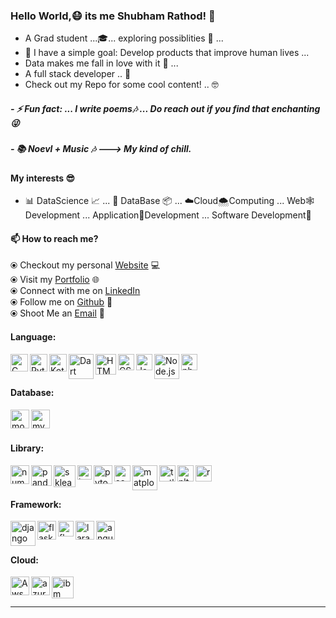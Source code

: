 ### Hello World,😷 its me Shubham Rathod! 👋 

- A Grad student ...🎓...   exploring possiblities 👻 ...
- 👾 I have a simple goal: Develop products that improve human lives ...
- Data makes me fall in love with it 🖤  ...
- A full stack developer .. 🤠
- Check out my Repo for some cool content! .. 🤓

##### - ⚡ Fun fact: ... I write poems🎶 ... Do reach out if you find that enchanting😜
##### - 📚 Noevl + Music 🎶 ---> My kind of chill.

#### My interests 😎
- 📊 DataScience 📈  ... 📑 DataBase 📦 ... ☁️Cloud🌨Computing ... Web🕸Development ... Application📲Development ... Software Development🤩



#### 📫 How to reach me?
  ⦿ Checkout my personal [Website](http://shankarshubham.uta.cloud/Shankar_portfolio/home.php) 💻 <br>
  ⦿ Visit my [Portfolio](https://rathod2441996.wixsite.com/mysite) 🌐 <br>
  ⦿ Connect with me on [LinkedIn](https://www.linkedin.com/in/shubham-shankar-013758198/)  <br>
  ⦿ Follow me on [Github](https://github.com/RATHOD-SHUBHAM?tab=repositories) 🤪 <br>
  ⦿ Shoot Me an [Email](mailto:shubham.uta@gmail.com) 💌 <br>


#### Language:

[<img align="left" alt="C" width="28px" src="https://cdn.iconscout.com/icon/free/png-512/c-programming-569564.png" />](https://devdocs.io/c/)

[<img align="left" alt="Python" width="28px" src="https://i.pinimg.com/originals/8f/ad/12/8fad125b8f6082bdb7deb0aa593dfb49.jpg" />](https://www.python.org/)

[<img align="left" alt="Kotlin" width="28px" src="https://kotlinlang.org/assets/images/open-graph/kotlin_250x250.png" />](https://kotlinlang.org)

[<img align="left" alt="Dart" width="40px" src="https://d2eip9sf3oo6c2.cloudfront.net/tags/images/000/001/227/landscape/dart-logo.png" />](https://dart.dev)

[<img align="left" alt="HTML5" width="33px" src="https://pngimage.net/wp-content/uploads/2018/06/png-in-html-6.png" />](https://devdocs.io/html/)

[<img align="left" alt="CSS3" width="26px" src="https://ucarecdn.com/f49e8fc4-876f-49ef-934f-89812fc4125e/" />](https://devdocs.io/css/)

[<img align="left" alt="JavaScript" width="26px" src="https://coryrylan.com/assets/images/posts/types/javascript-1280x960.png" />](https://devdocs.io/javascript/)

[<img align="left" alt="Node.js" width="40px" src="https://i2.wp.com/blog.logrocket.com/wp-content/uploads/2019/10/nodejs.png?fit=1240%2C700&ssl=1" />](https://nodejs.org/en/)

[<img align="left" alt="php" width="26px" src="https://newrelic.com/assets/pages/apm/php/php-elephant-logo-bd4f9d83be8c8563248fe4793f90bae7.png" />](https://www.php.net/docs.php)

<br />
<br />


#### Database:

[<img align="left" alt="mongo" width="30px" src="https://pbs.twimg.com/profile_images/1234528105819189248/b6F1hk_6.jpg" />](https://www.mongodb.com)

[<img align="left" alt="mysql" width="30px" src="https://pngimg.com/uploads/mysql/mysql_PNG23.png" />](https://www.mysql.com)

<br />
<br />


#### Library:

[<img align="left" alt="numpy" width="30px" src="https://user-images.githubusercontent.com/50221806/86498201-a8bd8680-bd39-11ea-9d08-66b610a8dc01.png" />](https://numpy.org)

[<img align="left" alt="pandas" width="33px" src="https://staging.academy.numfocus.org/wp-content/uploads/2016/07/pandas-logo-300.png" />](https://pandas.pydata.org/docs/)

[<img align="left" alt="sklearn" width="35px" src="https://upload.wikimedia.org/wikipedia/commons/thumb/0/05/Scikit_learn_logo_small.svg/1200px-Scikit_learn_logo_small.svg.png" />](https://scikit-learn.org/stable/)

[<img align="left" alt="keras" width="23px" src="https://upload.wikimedia.org/wikipedia/commons/thumb/a/ae/Keras_logo.svg/1200px-Keras_logo.svg.png" />](https://keras.io)

[<img align="left" alt="pytorch" width="30px" src="https://pytorch.org/assets/images/pytorch-logo.png" />](https://pytorch.org)

[<img align="left" alt="seabron" width="26px" src="https://encrypted-tbn0.gstatic.com/images?q=tbn%3AANd9GcSsZzYW4vSHL6u-h-F9nZge4rfvScSMU6CWBA&usqp=CAU" />](https://seaborn.pydata.org)

[<img align="left" alt="matplotlib" width="40px" src="https://matplotlib.org/3.3.0/_images/sphx_glr_logos2_thumb.png" />](https://matplotlib.org)

[<img align="left" alt="turtle" width="26px" src="https://docs.python.org/3/_images/turtle-star.png" />](https://docs.python.org/3/library/turtle.html)

[<img align="left" alt="nltk" width="26px" src="https://i2.wp.com/clay-atlas.com/wp-content/uploads/2019/08/python_nltk.png?resize=592%2C644&ssl=1" />](https://www.nltk.org)

[<img align="left" alt="react" width="26px" src="https://i.pinimg.com/originals/84/b1/06/84b1065e798f61aa80b8670a4b6fbb4d.png" />](https://reactjs.org)

<br />
<br />


#### Framework:

[<img align="left" alt="django" width="40px" src="https://miro.medium.com/max/600/1*grQtRddJZ6pLErj2yeRYPA.png" />](https://www.djangoproject.com)

[<img align="left" alt="flask" width="30px" src="https://miro.medium.com/max/800/1*Q5EUk28Xc3iCDoMSkrd1_w.png" />](https://flask.palletsprojects.com/en/1.1.x/)

[<img align="left" alt="flutter" width="25px" src="https://cdn.worldvectorlogo.com/logos/flutter-logo.svg" />](https://flutter.dev)

[<img align="left" alt="laravel" width="30px" src="https://ucarecdn.com/9c22d51e-c92a-4483-8f3a-d16bccd0fb50/" />](https://laravel.com)

[<img align="left" alt="angular" width="30px" src="https://encrypted-tbn0.gstatic.com/images?q=tbn%3AANd9GcQwUXD17prFtnvxtGWIzQ6wiktS2AzY0RRo6w&usqp=CAU" />](https://docs.angularjs.org/api)

<br />
<br />

#### Cloud:

[<img align="left" alt="Aws" width="30px" src="https://novadba.com/wp-content/uploads/2020/03/aws.png" />](https://aws.amazon.com)

[<img align="left" alt="azure" width="30px" src="https://i1.wp.com/www.rinnovocorp.com/wp-content/uploads/2017/10/baas-page-images-04.png?fit=640%2C401&ssl=1" />](https://azure.microsoft.com/en-us/)

[<img align="left" alt="ibm" width="35px" src="https://upload.wikimedia.org/wikipedia/commons/2/24/IBM_Cloud_logo.png" />](https://www.ibm.com/cloud)

<br />
<br />

--- 

